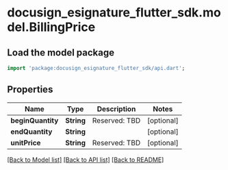 # docusign_esignature_flutter_sdk.model.BillingPrice

## Load the model package
```dart
import 'package:docusign_esignature_flutter_sdk/api.dart';
```

## Properties
Name | Type | Description | Notes
------------ | ------------- | ------------- | -------------
**beginQuantity** | **String** | Reserved: TBD | [optional] 
**endQuantity** | **String** |  | [optional] 
**unitPrice** | **String** | Reserved: TBD | [optional] 

[[Back to Model list]](../README.md#documentation-for-models) [[Back to API list]](../README.md#documentation-for-api-endpoints) [[Back to README]](../README.md)



